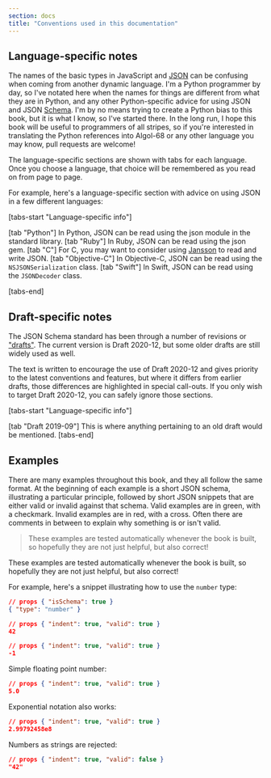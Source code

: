 ```yaml
---
section: docs
title: "Conventions used in this documentation"
---
```


## Language-specific notes

The names of the basic types in JavaScript and [JSON](../learn/glossary#json) can be confusing
when coming from another dynamic language. I\'m a Python programmer by
day, so I\'ve notated here when the names for things are different from
what they are in Python, and any other Python-specific advice for using
JSON and JSON [Schema](../learn/glossary#schema). I\'m by no means trying to create a Python bias to
this book, but it is what I know, so I\'ve started there. In the long
run, I hope this book will be useful to programmers of all stripes, so
if you\'re interested in translating the Python references into Algol-68
or any other language you may know, pull requests are welcome!

The language-specific sections are shown with tabs for each language.
Once you choose a language, that choice will be remembered as you read
on from page to page.

For example, here\'s a language-specific section with advice on using
JSON in a few different languages:

[tabs-start "Language-specific info"]

[tab "Python"]
In Python, JSON can be read using the json module in the standard library.
[tab "Ruby"]
In Ruby, JSON can be read using the json gem.
[tab "C"]
For C, you may want to consider using [Jansson](http://www.digip.org/jansson/) to read and write JSON.
[tab "Objective-C"]
In Objective-C, JSON can be read using the `NSJSONSerialization` class.
[tab "Swift"]
In Swift, JSON can be read using the `JSONDecoder` class.

[tabs-end]

## Draft-specific notes

The JSON Schema standard has been through a number of revisions or
[\"drafts\"](../learn/glossary#draft). The current version is Draft 2020-12, but some older drafts
are still widely used as well.

The text is written to encourage the use of Draft 2020-12 and gives
priority to the latest conventions and features, but where it differs
from earlier drafts, those differences are highlighted in special
call-outs. If you only wish to target Draft 2020-12, you can safely
ignore those sections.

<Star label="New in draft 2020-12" />

[tabs-start "Language-specific info"]

[tab "Draft 2019-09"]
This is where anything pertaining to an old draft would be mentioned.
[tabs-end]

## Examples

There are many examples throughout this book, and they all follow the
same format. At the beginning of each example is a short JSON schema,
illustrating a particular principle, followed by short JSON snippets
that are either valid or invalid against that schema. Valid examples are
in green, with a checkmark. Invalid examples are in red, with a cross.
Often there are comments in between to explain why something is or
isn\'t valid.

> These examples are tested automatically whenever the book is
built, so hopefully they are not just helpful, but also correct!

These examples are tested automatically whenever the book is built, so
hopefully they are not just helpful, but also correct!

For example, here\'s a snippet illustrating how to use the `number` type:

```json
// props { "isSchema": true }
{ "type": "number" }
```
```json
// props { "indent": true, "valid": true }
42
```
```json
// props { "indent": true, "valid": true }
-1
```
Simple floating point number:

```json
// props { "indent": true, "valid": true }
5.0
```
Exponential notation also works:

```json
// props { "indent": true, "valid": true }
2.99792458e8
```
Numbers as strings are rejected:

```json
// props { "indent": true, "valid": false }
"42"
```
